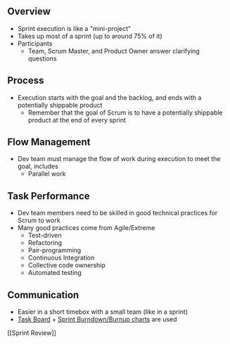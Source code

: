 ## Overview

- Sprint execution is like a "mini-project"
- Takes up most of a sprint (up to around 75% of it)
- Participants
	- Team, Scrum Master, and Product Owner answer clarifying questions

## Process

- Execution starts with the goal and the backlog, and ends with a potentially shippable product
	- Remember that the goal of Scrum is to have a potentially shippable product at the end of every sprint

## Flow Management

- Dev team must manage the flow of work during execution to meet the goal, includes
	- Parallel work

## Task Performance

- Dev team members need to be skilled in good technical practices for Scrum to work
- Many good practices come from Agile/Extreme
	- Test-driven
	- Refactoring
	- Pair-programming
	- Continuous Integration
	- Collective code ownership
	- Automated testing

## Communication

- Easier in a short timebox with a small team (like in a sprint)
- [Task Board](https://www.google.com/search?q=task+board&client=firefox-b-1-d&sxsrf=APwXEdfdt0G5v7KQieKx9GfFI47KtxOGQA:1682602012834&source=lnms&tbm=isch&sa=X&ved=2ahUKEwiKs5f6lMr-AhUem2oFHVZFD2wQ0pQJegQIBhAC&biw=1485&bih=857&dpr=1.5) + [Sprint Burndown/Burnup charts](https://www.google.com/search?q=sprint+burndown&tbm=isch&ved=2ahUKEwjf4N_7lMr-AhW8PN4AHd1GBNQQ2-cCegQIABAA&oq=sprint+burndown&gs_lcp=CgNpbWcQAzIFCAAQgAQyBQgAEIAEMgUIABCABDIFCAAQgAQyBQgAEIAEMgUIABCABDIFCAAQgAQyBQgAEIAEMgUIABCABDIFCAAQgAQ6BAgjECc6BwgAEIoFEEM6CAgAEIAEELEDOggIABCxAxCDAToKCAAQigUQsQMQQzoECAAQA1DbBVjND2DYEGgAcAB4AIABXIgB7AiSAQIxNpgBAKABAaoBC2d3cy13aXotaW1nwAEB&sclient=img&ei=IHhKZN_QBrz5-LYP3Y2RoA0&bih=857&biw=1485&client=firefox-b-1-d) are used

[[Sprint Review]]